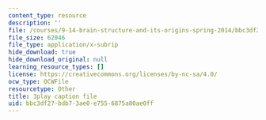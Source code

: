 ```yaml
---
content_type: resource
description: ''
file: /courses/9-14-brain-structure-and-its-origins-spring-2014/bbc3df27bdb73ae0e7556875a80ae0ff_555142.srt
file_size: 62046
file_type: application/x-subrip
hide_download: true
hide_download_original: null
learning_resource_types: []
license: https://creativecommons.org/licenses/by-nc-sa/4.0/
ocw_type: OCWFile
resourcetype: Other
title: 3play caption file
uid: bbc3df27-bdb7-3ae0-e755-6875a80ae0ff
---
```

